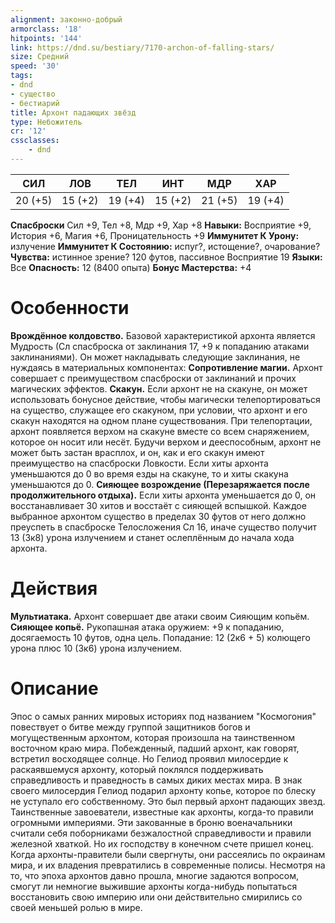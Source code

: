 ```yaml
---
alignment: законно-добрый
armorclass: '18'
hitpoints: '144'
link: https://dnd.su/bestiary/7170-archon-of-falling-stars/
size: Средний
speed: '30'
tags:
- dnd
- существо
- бестиарий
title: Архонт падающих звёзд
type: Небожитель
cr: '12'
cssclasses:
    - dnd
---
```



| СИЛ | ЛОВ | ТЕЛ | ИНТ | МДР | ХАР |
|---|---|---|---|---|---|
| 20 (+5) | 15 (+2) | 19 (+4) | 15 (+2) | 21 (+5) | 19 (+4) |
**Спасброски** Сил +9, Тел +8, Мдр +9, Хар +8
**Навыки:** Восприятие +9, История +6, Магия +6, Проницательность +9
**Иммунитет К Урону:** излучение
**Иммунитет К Состоянию:** испуг?, истощение?, очарование?
**Чувства:** истинное зрение? 120 футов, пассивное Восприятие 19
**Языки:** Все
**Опасность:** 12 (8400 опыта)
**Бонус Мастерства:** +4


# Особенности
**Врождённое колдовство.** Базовой характеристикой архонта является Мудрость (Сл спасброска от заклинания 17, +9 к попаданию атаками заклинаниями). Он может накладывать следующие заклинания, не нуждаясь в материальных компонентах:
**Сопротивление магии.** Архонт совершает с преимуществом спасброски от заклинаний и прочих магических эффектов.
**Скакун.** Если архонт не на скакуне, он может использовать бонусное действие, чтобы магически телепортироваться на существо, служащее его скакуном, при условии, что архонт и его скакун находятся на одном плане существования. При телепортации, архонт появляется верхом на скакуне вместе со всем снаряжением, которое он носит или несёт. Будучи верхом и дееспособным, архонт не может быть застан врасплох, и он, как и его скакун имеют преимущество на спасброски Ловкости. Если хиты архонта уменьшаются до 0 во время езды на скакуне, то и хиты скакуна уменьшаются до 0.
**Сияющее возрождение (Перезаряжается после продолжительного отдыха).** Если хиты архонта уменьшается до 0, он восстанавливает 30 хитов и восстаёт с сияющей вспышкой. Каждое выбранное архонтом существо в пределах 30 футов от него должно преуспеть в спасброске Телосложения Сл 16, иначе существо получит 13 (3к8) урона излучением и станет ослеплённым до начала хода архонта.


# Действия
**Мультиатака.** Архонт совершает две атаки своим Сияющим копьём.
**Сияющее копьё.** Рукопашная атака оружием: +9 к попаданию, досягаемость 10 футов, одна цель. Попадание: 12 (2к6 + 5) колющего урона плюс 10 (3к6) урона излучением.


# Описание
Эпос о самых ранних мировых историях под названием "Космогония" повествует о битве между группой защитников богов и могущественным архонтом, которая произошла на таинственном восточном краю мира. Побежденный, падший архонт, как говорят, встретил восходящее солнце. Но Гелиод проявил милосердие к раскаявшемуся архонту, который поклялся поддерживать справедливость и праведность в самых диких местах мира. В знак своего милосердия Гелиод подарил архонту копье, которое по блеску не уступало его собственному. Это был первый архонт падающих звезд. Таинственные завоеватели, известные как архонты, когда-то правили огромными империями. Эти закованные в броню военачальники считали себя поборниками безжалостной справедливости и правили железной хваткой. Но их господству в конечном счете пришел конец. Когда архонты-правители были свергнуты, они рассеялись по окраинам мира, и их владения превратились в современные полисы. Несмотря на то, что эпоха архонтов давно прошла, многие задаются вопросом, смогут ли немногие выжившие архонты когда-нибудь попытаться восстановить свою империю или они действительно смирились со своей меньшей ролью в мире.